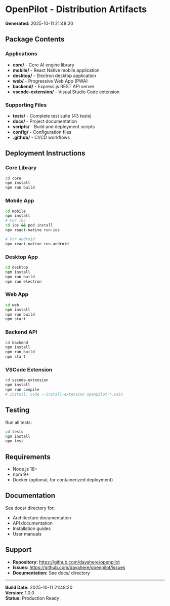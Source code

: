 ﻿# OpenPilot - Distribution Artifacts

**Generated:** 2025-10-11 21:48:20

## Package Contents

### Applications
- **core/** - Core AI engine library
- **mobile/** - React Native mobile application
- **desktop/** - Electron desktop application  
- **web/** - Progressive Web App (PWA)
- **backend/** - Express.js REST API server
- **vscode-extension/** - Visual Studio Code extension

### Supporting Files
- **tests/** - Complete test suite (43 tests)
- **docs/** - Project documentation
- **scripts/** - Build and deployment scripts
- **config/** - Configuration files
- **.github/** - CI/CD workflows

## Deployment Instructions

### Core Library
```bash
cd core
npm install
npm run build
```

### Mobile App
```bash
cd mobile
npm install
# For iOS
cd ios && pod install
npx react-native run-ios

# For Android
npx react-native run-android
```

### Desktop App
```bash
cd desktop
npm install
npm run build
npm run electron
```

### Web App
```bash
cd web
npm install
npm run build
npm start
```

### Backend API
```bash
cd backend
npm install
npm run build
npm start
```

### VSCode Extension
```bash
cd vscode-extension
npm install
npm run compile
# Install: code --install-extension openpilot-*.vsix
```

## Testing

Run all tests:
```bash
cd tests
npm install
npm test
```

## Requirements

- Node.js 18+
- npm 9+
- Docker (optional, for containerized deployment)

## Documentation

See docs/ directory for:
- Architecture documentation
- API documentation
- Installation guides
- User manuals

## Support

- **Repository:** https://github.com/dayahere/openpilot
- **Issues:** https://github.com/dayahere/openpilot/issues
- **Documentation:** See docs/ directory

---

**Build Date:** 2025-10-11 21:48:20  
**Version:** 1.0.0  
**Status:** Production Ready
